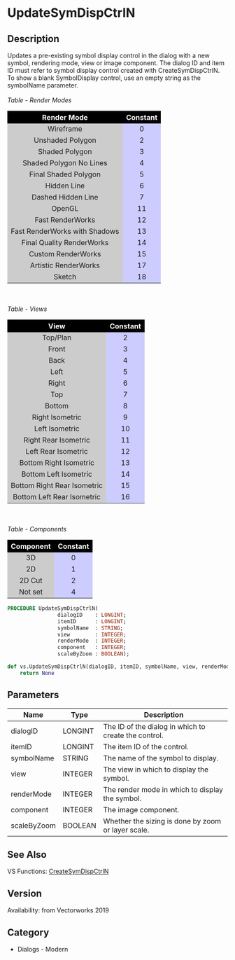 # UpdateSymDispCtrlN

## Description
Updates a pre-existing symbol display control in the dialog with a new symbol, rendering mode, view or image component.  The dialog ID and item ID must refer to symbol display control created with CreateSymDispCtrlN.  To show a blank SymbolDisplay control, use an empty string as the symbolName parameter.<BR>
<BR>
<I>Table - Render Modes</I>
<CENTER>
<TABLE BORDER=0 ALIGN=CENTER CELLSPACING=1 CELLPADDING=3>
  <TR> 
	<TH ALIGN=CENTER BGCOLOR=#000000><FONT COLOR=#FFFFFF>Render Mode</FONT></TH>
	<TH ALIGN=CENTER BGCOLOR=#000000><FONT COLOR=#FFFFFF>Constant</FONT></TH>
  </TR>
  <TR> 
	<TD ALIGN=CENTER BGCOLOR=#CCCCCC>Wireframe</TD>
	<TD ALIGN=CENTER BGCOLOR=#CCCCFF>0</TD>
  </TR>
  <TR> 
	<TD ALIGN=CENTER BGCOLOR=#CCCCCC>Unshaded Polygon</TD>
	<TD ALIGN=CENTER BGCOLOR=#CCCCFF>2</TD>
  </TR>
  <TR> 
	<TD ALIGN=CENTER BGCOLOR=#CCCCCC>Shaded Polygon</TD>
	<TD ALIGN=CENTER BGCOLOR=#CCCCFF>3</TD>
  </TR>
  <TR> 
	<TD ALIGN=CENTER BGCOLOR=#CCCCCC>Shaded Polygon No Lines</TD>
	<TD ALIGN=CENTER BGCOLOR=#CCCCFF>4</TD>
  </TR>
  <TR> 
	<TD ALIGN=CENTER BGCOLOR=#CCCCCC>Final Shaded Polygon</TD>
	<TD ALIGN=CENTER BGCOLOR=#CCCCFF>5</TD>
  </TR>
  <TR> 
	<TD ALIGN=CENTER BGCOLOR=#CCCCCC>Hidden Line</TD>
	<TD ALIGN=CENTER BGCOLOR=#CCCCFF>6</TD>
  </TR>
  <TR> 
	<TD ALIGN=CENTER BGCOLOR=#CCCCCC>Dashed Hidden Line</TD>
	<TD ALIGN=CENTER BGCOLOR=#CCCCFF>7</TD>
  </TR>
  <TR> 
	<TD ALIGN=CENTER BGCOLOR=#CCCCCC>OpenGL</TD>
	<TD ALIGN=CENTER BGCOLOR=#CCCCFF>11</TD>
  </TR>
  <TR> 
	<TD ALIGN=CENTER BGCOLOR=#CCCCCC>Fast RenderWorks</TD>
	<TD ALIGN=CENTER BGCOLOR=#CCCCFF>12</TD>
  </TR>
  <TR> 
	<TD ALIGN=CENTER BGCOLOR=#CCCCCC>Fast RenderWorks with Shadows</TD>
	<TD ALIGN=CENTER BGCOLOR=#CCCCFF>13</TD>
  </TR>
  <TR> 
	<TD ALIGN=CENTER BGCOLOR=#CCCCCC>Final Quality RenderWorks</TD>
	<TD ALIGN=CENTER BGCOLOR=#CCCCFF>14</TD>
  </TR>
  <TR> 
	<TD ALIGN=CENTER BGCOLOR=#CCCCCC>Custom RenderWorks</TD>
	<TD ALIGN=CENTER BGCOLOR=#CCCCFF>15</TD>
  </TR>
  <TR> 
	<TD ALIGN=CENTER BGCOLOR=#CCCCCC>Artistic RenderWorks</TD>
	<TD ALIGN=CENTER BGCOLOR=#CCCCFF>17</TD>
  </TR>
  <TR> 
	<TD ALIGN=CENTER BGCOLOR=#CCCCCC>Sketch</TD>
	<TD ALIGN=CENTER BGCOLOR=#CCCCFF>18</TD>
  </TR>
</TABLE>
</CENTER>
<BR>
<BR>
<I>Table - Views</I>
<CENTER>
<TABLE BORDER=0 ALIGN=CENTER CELLSPACING=1 CELLPADDING=3>
  <TR> 
	<TH ALIGN=CENTER BGCOLOR=#000000><FONT COLOR=#FFFFFF>View</FONT></TH>
	<TH ALIGN=CENTER BGCOLOR=#000000><FONT COLOR=#FFFFFF>Constant</FONT></TH>
  </TR>
  <TR> 
	<TD ALIGN=CENTER BGCOLOR=#CCCCCC>Top/Plan</TD>
	<TD ALIGN=CENTER BGCOLOR=#CCCCFF>2</TD>
  </TR>
  <TR> 
	<TD ALIGN=CENTER BGCOLOR=#CCCCCC>Front</TD>
	<TD ALIGN=CENTER BGCOLOR=#CCCCFF>3</TD>
  </TR>
  <TR> 
	<TD ALIGN=CENTER BGCOLOR=#CCCCCC>Back</TD>
	<TD ALIGN=CENTER BGCOLOR=#CCCCFF>4</TD>
  </TR>
  <TR> 
	<TD ALIGN=CENTER BGCOLOR=#CCCCCC>Left</TD>
	<TD ALIGN=CENTER BGCOLOR=#CCCCFF>5</TD>
  </TR>
  <TR> 
	<TD ALIGN=CENTER BGCOLOR=#CCCCCC>Right</TD>
	<TD ALIGN=CENTER BGCOLOR=#CCCCFF>6</TD>
  </TR>
  <TR> 
	<TD ALIGN=CENTER BGCOLOR=#CCCCCC>Top</TD>
	<TD ALIGN=CENTER BGCOLOR=#CCCCFF>7</TD>
  </TR>
  <TR> 
	<TD ALIGN=CENTER BGCOLOR=#CCCCCC>Bottom</TD>
	<TD ALIGN=CENTER BGCOLOR=#CCCCFF>8</TD>
  </TR>
  <TR> 
	<TD ALIGN=CENTER BGCOLOR=#CCCCCC>Right Isometric</TD>
	<TD ALIGN=CENTER BGCOLOR=#CCCCFF>9</TD>
  </TR>
  <TR> 
	<TD ALIGN=CENTER BGCOLOR=#CCCCCC>Left Isometric</TD>
	<TD ALIGN=CENTER BGCOLOR=#CCCCFF>10</TD>
  </TR>
  <TR> 
	<TD ALIGN=CENTER BGCOLOR=#CCCCCC>Right Rear Isometric</TD>
	<TD ALIGN=CENTER BGCOLOR=#CCCCFF>11</TD>
  </TR>
  <TR> 
	<TD ALIGN=CENTER BGCOLOR=#CCCCCC>Left Rear Isometric</TD>
	<TD ALIGN=CENTER BGCOLOR=#CCCCFF>12</TD>
  </TR>
  <TR> 
	<TD ALIGN=CENTER BGCOLOR=#CCCCCC>Bottom Right Isometric</TD>
	<TD ALIGN=CENTER BGCOLOR=#CCCCFF>13</TD>
  </TR>
  <TR> 
	<TD ALIGN=CENTER BGCOLOR=#CCCCCC>Bottom Left Isometric</TD>
	<TD ALIGN=CENTER BGCOLOR=#CCCCFF>14</TD>
  </TR>
  <TR> 
	<TD ALIGN=CENTER BGCOLOR=#CCCCCC>Bottom Right Rear Isometric</TD>
	<TD ALIGN=CENTER BGCOLOR=#CCCCFF>15</TD>
  </TR>
  <TR> 
	<TD ALIGN=CENTER BGCOLOR=#CCCCCC>Bottom Left Rear Isometric</TD>
	<TD ALIGN=CENTER BGCOLOR=#CCCCFF>16</TD>
  </TR>
</TABLE>
</CENTER>
<BR>
<BR>
<I>Table - Components</I>
<CENTER>
<TABLE BORDER=0 ALIGN=CENTER CELLSPACING=1 CELLPADDING=3>
  <TR> 
	<TH ALIGN=CENTER BGCOLOR=#000000><FONT COLOR=#FFFFFF>Component</FONT></TH>
	<TH ALIGN=CENTER BGCOLOR=#000000><FONT COLOR=#FFFFFF>Constant</FONT></TH>
  </TR>
  <TR> 
	<TD ALIGN=CENTER BGCOLOR=#CCCCCC>3D</TD>
	<TD ALIGN=CENTER BGCOLOR=#CCCCFF>0</TD>
  </TR>
  <TR> 
	<TD ALIGN=CENTER BGCOLOR=#CCCCCC>2D</TD>
	<TD ALIGN=CENTER BGCOLOR=#CCCCFF>1</TD>
  </TR>
  <TR> 
	<TD ALIGN=CENTER BGCOLOR=#CCCCCC>2D Cut</TD>
	<TD ALIGN=CENTER BGCOLOR=#CCCCFF>2</TD>
  </TR>
  <TR> 
	<TD ALIGN=CENTER BGCOLOR=#CCCCCC>Not set</TD>
	<TD ALIGN=CENTER BGCOLOR=#CCCCFF>4</TD>
  </TR>
</TABLE>
</CENTER>

```pascal
PROCEDURE UpdateSymDispCtrlN(
				dialogID    : LONGINT;
				itemID      : LONGINT;
				symbolName  : STRING;
				view        : INTEGER;
				renderMode  : INTEGER;
				component   : INTEGER;
				scaleByZoom : BOOLEAN);
```

```python
def vs.UpdateSymDispCtrlN(dialogID, itemID, symbolName, view, renderMode, component, scaleByZoom):
    return None
```

## Parameters
|Name|Type|Description|
|---|---|---|
|dialogID|LONGINT|The ID of the dialog in which to create the control.|
|itemID|LONGINT|The item ID of the control.|
|symbolName|STRING|The name of the symbol to display.|
|view|INTEGER|The view in which to display the symbol.|
|renderMode|INTEGER|The render mode in which to display the symbol.|
|component|INTEGER|The image component.|
|scaleByZoom|BOOLEAN|Whether the sizing is done by zoom or layer scale.|

## See Also
VS Functions:
[CreateSymDispCtrlN](CreateSymDispCtrlN.md)

## Version
Availability: from Vectorworks 2019

## Category
* Dialogs - Modern

